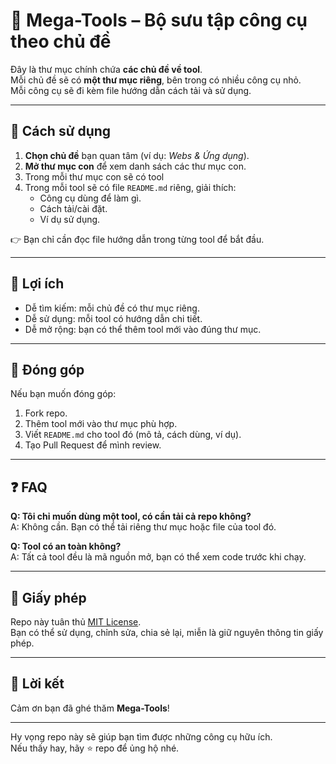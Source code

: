# 📂 Mega-Tools – Bộ sưu tập công cụ theo chủ đề

Đây là thư mục chính chứa **các chủ đề về tool**.  
Mỗi chủ đề sẽ có **một thư mục riêng**, bên trong có nhiều công cụ nhỏ.  
Mỗi công cụ sẽ đi kèm file hướng dẫn cách tải và sử dụng.

---

## 🚀 Cách sử dụng

1. **Chọn chủ đề** bạn quan tâm (ví dụ: *Webs & Ứng dụng*).  
2. **Mở thư mục con** để xem danh sách các thư mục con.  
3. Trong mỗi thư mục con sẽ có tool
4. Trong mỗi tool sẽ có file `README.md` riêng, giải thích:  
   - Công cụ dùng để làm gì.  
   - Cách tải/cài đặt.  
   - Ví dụ sử dụng.  

👉 Bạn chỉ cần đọc file hướng dẫn trong từng tool để bắt đầu.

---

## 📌 Lợi ích

- Dễ tìm kiếm: mỗi chủ đề có thư mục riêng.  
- Dễ sử dụng: mỗi tool có hướng dẫn chi tiết.  
- Dễ mở rộng: bạn có thể thêm tool mới vào đúng thư mục.  

---

## 🤝 Đóng góp

Nếu bạn muốn đóng góp:  
1. Fork repo.  
2. Thêm tool mới vào thư mục phù hợp.  
3. Viết `README.md` cho tool đó (mô tả, cách dùng, ví dụ).  
4. Tạo Pull Request để mình review.  

---

## ❓ FAQ

**Q: Tôi chỉ muốn dùng một tool, có cần tải cả repo không?**  
A: Không cần. Bạn có thể tải riêng thư mục hoặc file của tool đó.  

**Q: Tool có an toàn không?**  
A: Tất cả tool đều là mã nguồn mở, bạn có thể xem code trước khi chạy.  

---

## 📜 Giấy phép

Repo này tuân thủ [MIT License](../LICENSE).  
Bạn có thể sử dụng, chỉnh sửa, chia sẻ lại, miễn là giữ nguyên thông tin giấy phép.

---

## 🌟 Lời kết

Cảm ơn bạn đã ghé thăm **Mega-Tools**!  

---

Hy vọng repo này sẽ giúp bạn tìm được những công cụ hữu ích.  
Nếu thấy hay, hãy ⭐ repo để ủng hộ nhé.
